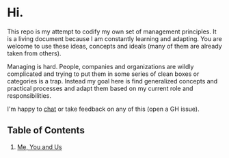 # Hi.

This repo is my attempt to codify my own set of management principles.  It is a living document because I am constantly learning and adapting.
You are welcome to use these ideas, concepts and ideals (many of them are already taken from others).

Managing is hard.  People, companies and organizations are wildly complicated and trying to put them in some series of clean boxes or categories is a trap. Instead my goal here is find generalized concepts and practical processes and adapt them based on my current role and responsibilities.

I'm happy to [chat](mailto:anthony.s.ross@gmail.com) or take feedback on any of this (open a GH issue).

## Table of Contents

1. [Me, You and Us](./me_you_us.md)
